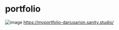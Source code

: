 # portfolio
![image](https://user-images.githubusercontent.com/86983570/200890954-46967796-1c9a-4356-bd31-5d426149653a.png)
https://myportfolio-dariusarion.sanity.studio/
